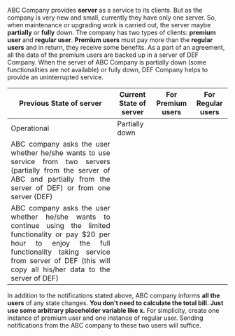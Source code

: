 ABC Company provides **server** as a service to its clients. But as the company is very new and small,
currently they have only one server. So, when maintenance or upgrading work is carried out, the
server maybe **partially** or **fully** down. The company has two types of clients: **premium user** and
**regular user**. **Premium users** must pay more than the **regular users** and in return, they receive
some benefits. As a part of an agreement, all the data of the premium users are backed up in a
server of DEF Company. When the server of ABC Company is partially down (some functionalities
are not available) or fully down, DEF Company helps to provide an uninterrupted service.

|Previous State of server|Current State of server|For Premium users|For Regular users|
|-|-|-|-|
|Operational|Partially down|
<div style="text-align: justify"> ABC company asks the user whether he/she wants to use service from two servers (partially from the server of ABC and partially from the server of DEF) or from one server (DEF) </div>|
<div style="text-align: justify">ABC company asks the user whether he/she wants to continue using the limited functionality or pay $20 per hour to enjoy the full functionality taking service from server of DEF (this will copy all his/her data to the server of DEF)</div>|

In addition to the notifications stated above, ABC company informs **all the users** of any state
changes. 
**You don’t need to calculate the total bill. Just use some arbitrary placeholder variable like x.**
For simplicity, create one instance of premium user and one instance of regular user. Sending
notifications from the ABC company to these two users will suffice.
